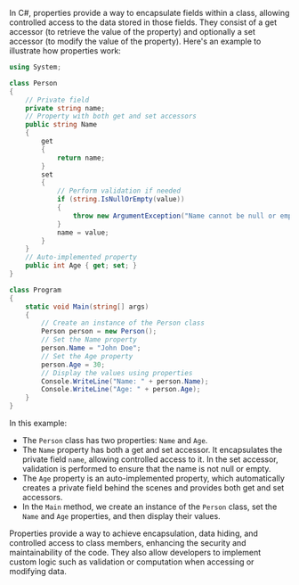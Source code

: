 In C#, properties provide a way to encapsulate fields within a class, allowing controlled access to the data stored in those fields. They consist of a get accessor (to retrieve the value of the property) and optionally a set accessor (to modify the value of the property). Here's an example to illustrate how properties work:

```csharp
using System;

class Person
{
    // Private field
    private string name;
    // Property with both get and set accessors
    public string Name
    {
        get
        {
            return name;
        }
        set
        {
            // Perform validation if needed
            if (string.IsNullOrEmpty(value))
            {
                throw new ArgumentException("Name cannot be null or empty");
            }
            name = value;
        }
    }
    // Auto-implemented property
    public int Age { get; set; }
}

class Program
{
    static void Main(string[] args)
    {
        // Create an instance of the Person class
        Person person = new Person();
        // Set the Name property
        person.Name = "John Doe";
        // Set the Age property
        person.Age = 30;
        // Display the values using properties
        Console.WriteLine("Name: " + person.Name);
        Console.WriteLine("Age: " + person.Age);
    }
}
```

In this example:

- The `Person` class has two properties: `Name` and `Age`.
- The `Name` property has both a get and set accessor. It encapsulates the private field `name`, allowing controlled access to it. In the set accessor, validation is performed to ensure that the name is not null or empty.
- The `Age` property is an auto-implemented property, which automatically creates a private field behind the scenes and provides both get and set accessors.
- In the `Main` method, we create an instance of the `Person` class, set the `Name` and `Age` properties, and then display their values.

Properties provide a way to achieve encapsulation, data hiding, and controlled access to class members, enhancing the security and maintainability of the code. They also allow developers to implement custom logic such as validation or computation when accessing or modifying data.